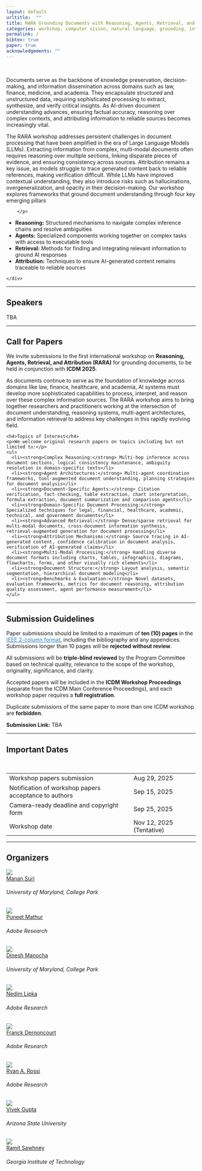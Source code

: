 ```yaml
---
layout: default
urltitle:  ""
title: RARA Grounding Documents with Reasoning, Agents, Retrieval, and Attribution
categories: workshop, computer vision, natural language, grounding, interaction, machine learning, vigil, naacl, 2021
permalink: /
bibtex: true
paper: true
acknowledgements: ""
---
```


<!-- <br /> -->
<!-- <div class="row" id="title">
  <div class="col-xs-12">
    <center><h1>Natural Language Reasoning and Structured Explanations Workshop</h1></center>
    <center><h2>July 13-14, 2023 @ ACL 2023. Toronto, Canada.</h2></center>
 
    
    
  </div>
</div> -->

<br />

<div class="row">
    <div class="col-xs-12">
        <p>
          Documents serve as the backbone of knowledge preservation, decision-making, and information dissemination across domains such as law, finance, medicine, and academia. They encapsulate structured and unstructured data, requiring sophisticated processing to extract, synthesize, and verify critical insights. As AI-driven document understanding advances, ensuring factual accuracy, reasoning over complex contexts, and attributing information to reliable sources becomes increasingly vital.

The RARA workshop addresses persistent challenges in document processing that have been amplified in the era of Large Language Models (LLMs). Extracting information from complex, multi-modal documents often requires reasoning over multiple sections, linking disparate pieces of evidence, and ensuring consistency across sources. Attribution remains a key issue, as models struggle to trace generated content back to reliable references, making verification difficult. While LLMs have improved contextual understanding, they also introduce risks such as hallucinations, overgeneralization, and opacity in their decision-making.
Our workshop explores frameworks that ground document understanding through four key emerging pillars

        </p>

  <ul>
  <li>
    <strong>Reasoning:</strong> Structured mechanisms to navigate complex inference chains and resolve ambiguities
  </li>
  <li>
    <strong>Agents:</strong> Specialized components working together on complex tasks with access to executable tools
  </li>
  <li>
    <strong>Retrieval:</strong> Methods for finding and integrating relevant information to ground AI responses
  </li>
  <li>
    <strong>Attribution:</strong> Techniques to ensure AI-generated content remains traceable to reliable sources
  </li>
</ul>

    </div>
</div>


<hr />

<!-- Speakers -->
<div class="row" id="speakers">
  <div class="col-xs-12">
    <h2>Speakers</h2>
  </div>
</div>

TBA


<hr />


<div class="row" id="cfp">
  <div class="col-xs-12">
    <h2>Call for Papers</h2>
  </div>
</div>

<div class="row">
  <div class="col-xs-12">
    <p>
      We invite submissions to the first international workshop on <strong>Reasoning, Agents, Retrieval, and Attribution (RARA)</strong> for grounding documents, to be held in conjunction with <strong>ICDM 2025</strong>.
    </p>
    <p>
      As documents continue to serve as the foundation of knowledge across domains like law, finance, healthcare, and academia, AI systems must develop more sophisticated capabilities to process, interpret, and reason over these complex information sources. The RARA workshop aims to bring together researchers and practitioners working at the intersection of document understanding, reasoning systems, multi-agent architectures, and information retrieval to address key challenges in this rapidly evolving field.
    </p>

    <h4>Topics of Interest</h4>
    <p>We welcome original research papers on topics including but not limited to:</p>
    <ul>
      <li><strong>Complex Reasoning:</strong> Multi-hop inference across document sections, logical consistency maintenance, ambiguity resolution in domain-specific texts</li>
      <li><strong>Agent Architectures:</strong> Multi-agent coordination frameworks, tool-augmented document understanding, planning strategies for document analysis</li>
      <li><strong>Document-Specific Agents:</strong> Citation verification, fact-checking, table extraction, chart interpretation, formula extraction, document summarization and comparison agents</li>
      <li><strong>Domain-Specific Document Processing:</strong> Specialized techniques for legal, financial, healthcare, academic, technical, and government documents</li>
      <li><strong>Advanced Retrieval:</strong> Dense/sparse retrieval for multi-modal documents, cross-document information synthesis, retrieval-augmented generation for document processing</li>
      <li><strong>Attribution Mechanisms:</strong> Source tracing in AI-generated content, confidence calibration in document analysis, verification of AI-generated claims</li>
      <li><strong>Multi-Modal Processing:</strong> Handling diverse document formats including charts, tables, infographics, diagrams, flowcharts, forms, and other visually rich elements</li>
      <li><strong>Document Structure:</strong> Layout analysis, semantic segmentation, hierarchical document modeling</li>
      <li><strong>Benchmarks & Evaluation:</strong> Novel datasets, evaluation frameworks, metrics for document reasoning, attribution quality assessment, agent performance measurement</li>
    </ul>
  </div>
</div>




<hr />


<!-- Submission -->
<div class="row" id="guidelines">
  <div class="col-xs-12">
    <h2>Submission Guidelines</h2>
  </div>
</div>
<div class="row">
  <div class="col-xs-12">
    <p>
      Paper submissions should be limited to a maximum of <b>ten (10) pages</b> in the <a href="https://www.ieee.org/conferences/publishing/templates.html" style="color:#2980b9;font-weight:400;">IEEE 2-column format</a>, including the bibliography and any appendices. Submissions longer than 10 pages will be <b>rejected without review</b>.
    </p>
    <p>
      All submissions will be <b>triple-blind reviewed</b> by the Program Committee based on technical quality, relevance to the scope of the workshop, originality, significance, and clarity.
    </p>
    <p>
      Accepted papers will be included in the <b>ICDM Workshop Proceedings</b> (separate from the ICDM Main Conference Proceedings), and each workshop paper requires a <b>full registration</b>.
    </p>
    <p>
      Duplicate submissions of the same paper to more than one ICDM workshop are <b>forbidden</b>.
    </p>
    <p>
      <b>Submission Link:</b> TBA
    </p>
  </div>
</div>


<hr />
<div class="col-xs-12"  id="dates">
    <h2>Important Dates</h2>  
</div>
<br>
<div class="row">
  <div class="col-xs-12">
    <table class="table table-striped">
      <tbody>
        <tr>
          <td>Workshop papers submission</td>
          <td>Aug 29, 2025</td>
        </tr>
        <tr>
          <td>Notification of workshop papers acceptance to authors</td>
          <td>Sep 15, 2025</td>
        </tr>
        <tr>
          <td>Camera-ready deadline and copyright form</td>
          <td>Sep 25, 2025</td>
        </tr>
        <tr>
          <td>Workshop date</td>
          <td>Nov 12, 2025 (Tentative)</td>
        </tr>
      </tbody>
    </table>
  </div>
</div>
<hr />

<!-- Organizers -->
<div class="row" id="organizers">
  <div class="col-xs-12">
    <h2>Organizers</h2>
  </div>
</div>

<div class="row">
  <div class="col-xs-6 col-lg-3">
    <a href="https://manansuri.com/">
      <img class="people-pic" src="{{ "/static/img/people/manan-suri.png" prepend:site.baseurl }}">
    </a>
    <div class="people-name">
      <a href="https://manansuri.com/">Manan Suri</a>
      <h6>University of Maryland, College Park</h6>
    </div>
  </div>
  <div class="col-xs-6 col-lg-3">
    <a href="https://themadaiguy.github.io/">
      <img class="people-pic" src="https://themadaiguy.github.io/images/me.jpeg">
    </a>
    <div class="people-name">
      <a href="https://themadaiguy.github.io/">Puneet Mathur</a>
      <h6>Adobe Research</h6>
    </div>
  </div>
  <div class="col-xs-6 col-lg-3">
    <a href="https://www.cs.umd.edu/people/dmanocha">
      <img class="people-pic" src="https://www.cs.umd.edu/sites/default/files/styles/medium/public/images/userpictures/dm2018-face.jpg?itok=wwxP9awz&c=5e78df7bb2c9fdf76c715ab0fc275068">
    </a>
    <div class="people-name">
      <a href="https://www.cs.umd.edu/people/dmanocha">Dinesh Manocha</a>
      <h6>University of Maryland, College Park</h6>
    </div>
  </div>
  <div class="col-xs-6 col-lg-3">
    <a href="https://research.adobe.com/person/nedim-lipka/">
      <img class="people-pic" src="{{ "/static/img/people/nedim-lipka.png" prepend:site.baseurl }}">
    </a>
    <div class="people-name">
      <a href="https://research.adobe.com/person/nedim-lipka/">Nedim Lipka</a>
      <h6>Adobe Research</h6>
    </div>
  </div>
  <div class="col-xs-6 col-lg-3">
    <a href="https://research.adobe.com/person/franck-dernoncourt/">
      <img class="people-pic" src="https://encrypted-tbn1.gstatic.com/images?q=tbn:ANd9GcQ346TTyuU5GRmYexf-JmalGk0xLMdU2IWdnv6n65JyeH2PW-0w">
    </a>
    <div class="people-name">
      <a href="https://research.adobe.com/person/franck-dernoncourt/">Franck Dernoncourt</a>
      <h6>Adobe Research</h6>
    </div>
  </div>
  <div class="col-xs-6 col-lg-3">
    <a href="http://ryanrossi.com/">
      <img class="people-pic" src="{{ "/static/img/people/ryan-rossi.jpg" prepend:site.baseurl }}">
    </a>
    <div class="people-name">
      <a href="http://ryanrossi.com/img/ryan-rossi.jpg">Ryan A. Rossi</a>
      <h6>Adobe Research</h6>
    </div>
  </div>
  <div class="col-xs-6 col-lg-3">
    <a href="https://search.asu.edu/profile/5176374">
      <img class="people-pic" src="https://webapp4.asu.edu/photo-ws/directory_photo/vgupt140?size=medium&break=1744598457&blankImage2=1">
    </a>
    <div class="people-name">
      <a href="https://search.asu.edu/profile/5176374">Vivek Gupta</a>
      <h6>Arizona State University</h6>
    </div>
  </div>
  <div class="col-xs-6 col-lg-3">
    <a href="https://www.linkedin.com/in/ramit-sawhney/">
      <img class="people-pic" src="https://media.licdn.com/dms/image/v2/D5603AQFoDmBl8Ze9jA/profile-displayphoto-shrink_800_800/profile-displayphoto-shrink_800_800/0/1723698169758?e=1750291200&v=beta&t=e_jQYSa6DIgFmScM2YvFDDzkmgcf9QZjNZGS4hatNRc">
    </a>
    <div class="people-name">
      <a href="https://www.linkedin.com/in/ramit-sawhney/">Ramit Sawhney</a>
      <h6>Georgia Institute of Technology</h6>
    </div>
  </div>
</div>
